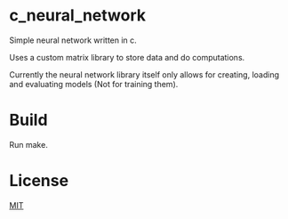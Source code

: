 # c_neural_network

Simple neural network written in c.

Uses a custom matrix library to store data and do computations.

Currently the neural network library itself only allows for creating, loading and evaluating models 
(Not for training them).

# Build

Run make.

# License

[MIT](https://choosealicense.com/licenses/mit/)